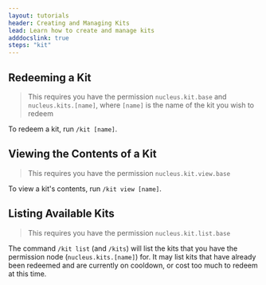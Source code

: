 ```yaml
---
layout: tutorials
header: Creating and Managing Kits
lead: Learn how to create and manage kits
adddocslink: true
steps: "kit"
---
```


## Redeeming a Kit

> This requires you have the permission `nucleus.kit.base` and `nucleus.kits.[name]`, where `[name]` is the name of the kit
> you wish to redeem

To redeem a kit, run `/kit [name]`.

## Viewing the Contents of a Kit

> This requires you have the permission `nucleus.kit.view.base`

To view a kit's contents, run `/kit view [name]`.

## Listing Available Kits

> This requires you have the permission `nucleus.kit.list.base`

The command `/kit list` (and `/kits`) will list the kits that you have the permission node (`nucleus.kits.[name]`) for. It
may list kits that have already been redeemed and are currently on cooldown, or cost too much to redeem at this time.
